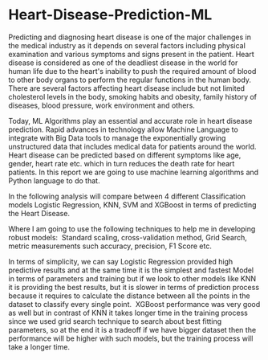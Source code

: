 # Heart-Disease-Prediction-ML
Predicting and diagnosing heart disease is one of the major challenges in the medical industry as it depends on several factors including physical examination and various symptoms and signs present in the patient. Heart disease is considered as one of the deadliest disease in the world for human life due to the heart's inability to push the required amount of blood to other body organs to perform the regular functions in the human body. There are several factors affecting heart disease include but not limited cholesterol levels in the body, smoking habits and obesity, family history of diseases, blood pressure, work environment and others. 

Today, ML Algorithms play an essential and accurate role in heart disease prediction. Rapid advances in technology allow Machine Language to integrate with Big Data tools to manage the exponentially growing unstructured data that includes medical data for patients around the world. Heart disease can be predicted based on different symptoms like age, gender, heart rate etc. which in turn reduces the death rate for heart patients. In this report we are going to use machine learning algorithms and Python language to do that.​

In the following analysis will compare between 4 different Classification models 
Logistic Regression, KNN, SVM and XGBoost in terms of predicting the Heart Disease. 

Where I am going to use the following techniques to help me in developing robust models: ​
Standard scaling, cross-validation method, Grid Search, metric measurements such accuracy, precision,  F1 Score etc.​

In terms of simplicity, we can say Logistic Regression provided high predictive results and at the same time it is the simplest and fastest Model in terms of parameters and training but if we look to other models like KNN it is providing the best results, but it is slower in terms of prediction process because it requires to calculate the distance between all the points in the dataset to classify every single point.​
​
XGBoost performance was very good as well but in contrast of KNN it takes longer time in the training process since we used grid search technique to search about best fitting parameters, so at the end it is a tradeoff if we have bigger dataset then the performance will be higher with such models, but the training process will take a longer time.​
